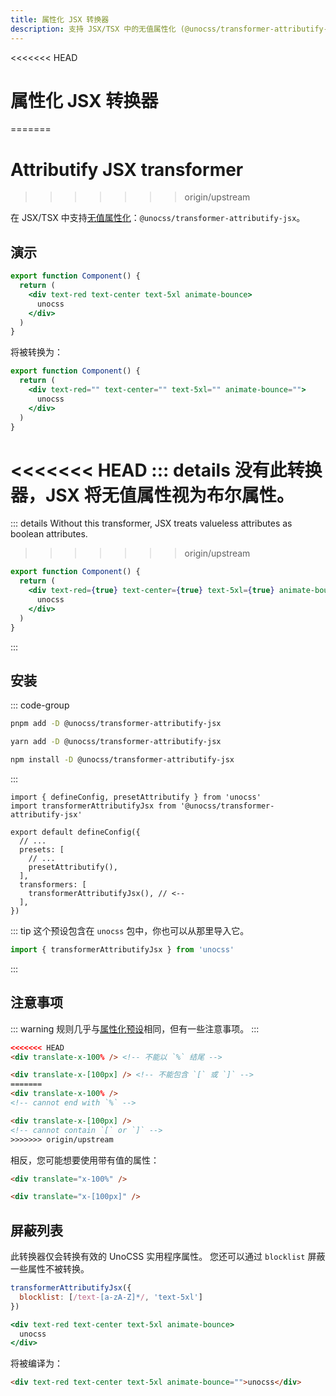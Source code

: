 ```yaml
---
title: 属性化 JSX 转换器
description: 支持 JSX/TSX 中的无值属性化 (@unocss/transformer-attributify-jsx)。
---
```


<<<<<<< HEAD
# 属性化 JSX 转换器
=======
# Attributify JSX transformer
>>>>>>> origin/upstream

在 JSX/TSX 中支持[无值属性化](/presets/attributify#valueless-attributify)：`@unocss/transformer-attributify-jsx`。

## 演示

<!-- @unocss-ignore -->

```jsx
export function Component() {
  return (
    <div text-red text-center text-5xl animate-bounce>
      unocss
    </div>
  )
}
```

将被转换为：

```jsx
export function Component() {
  return (
    <div text-red="" text-center="" text-5xl="" animate-bounce="">
      unocss
    </div>
  )
}
```

<<<<<<< HEAD
::: details 没有此转换器，JSX 将无值属性视为布尔属性。
=======
::: details Without this transformer, JSX treats valueless attributes as boolean attributes.

>>>>>>> origin/upstream
```jsx
export function Component() {
  return (
    <div text-red={true} text-center={true} text-5xl={true} animate-bounce={true}>
      unocss
    </div>
  )
}
```

:::

## 安装

::: code-group

```bash [pnpm]
pnpm add -D @unocss/transformer-attributify-jsx
```

```bash [yarn]
yarn add -D @unocss/transformer-attributify-jsx
```

```bash [npm]
npm install -D @unocss/transformer-attributify-jsx
```

:::

```ts{11} [uno.config.ts]
import { defineConfig, presetAttributify } from 'unocss'
import transformerAttributifyJsx from '@unocss/transformer-attributify-jsx'

export default defineConfig({
  // ...
  presets: [
    // ...
    presetAttributify(),
  ],
  transformers: [
    transformerAttributifyJsx(), // <--
  ],
})
```

::: tip
这个预设包含在 `unocss` 包中，你也可以从那里导入它。

```ts
import { transformerAttributifyJsx } from 'unocss'
```

:::

## 注意事项

::: warning
规则几乎与[属性化预设](/presets/attributify)相同，但有一些注意事项。
:::

```html
<<<<<<< HEAD
<div translate-x-100% /> <!-- 不能以 `%` 结尾 -->

<div translate-x-[100px] /> <!-- 不能包含 `[` 或 `]` -->
=======
<div translate-x-100% />
<!-- cannot end with `%` -->

<div translate-x-[100px] />
<!-- cannot contain `[` or `]` -->
>>>>>>> origin/upstream
```

相反，您可能想要使用带有值的属性：

```html
<div translate="x-100%" />

<div translate="x-[100px]" />
```

## 屏蔽列表

此转换器仅会转换有效的 UnoCSS 实用程序属性。
您还可以通过 `blocklist` 屏蔽一些属性不被转换。

```js
transformerAttributifyJsx({
  blocklist: [/text-[a-zA-Z]*/, 'text-5xl']
})
```

```jsx
<div text-red text-center text-5xl animate-bounce>
  unocss
</div>
```

将被编译为：

```html
<div text-red text-center text-5xl animate-bounce="">unocss</div>
```
